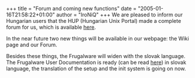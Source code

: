 +++
title = "Forum and coming new functions"
date = "2005-01-16T21:58:22+01:00"
author = "IroNiQ"
+++
We are pleased to inform our Hungarian users that the HUP (Hungarian Unix Portal) made a complete forum for us, which is available [here](http://hup.hu/modules.php?name=Forums&file=viewforum&f=56).  

 In the near future two new things will be available in our webpage: the Wiki page and our Forum.  

 Besides these things, the Frugalware will widen with the slovak language. The Frugalware User Documentation is ready (can be read [here](http://ftp.frugalware.org/pub/frugalware/frugalware-current/docs/html/sk/)) in slovak language, the translation of the setup and the init system is going on now.  
